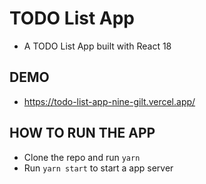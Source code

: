 # TODO List App

- A TODO List App built with React 18

## DEMO
- https://todo-list-app-nine-gilt.vercel.app/

## HOW TO RUN THE APP
- Clone the repo and run ```yarn```
- Run ```yarn start``` to start a app server
